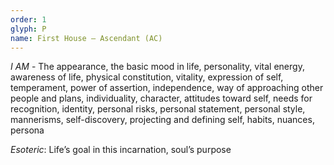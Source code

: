```yaml
---
order: 1
glyph: P
name: First House – Ascendant (AC)
---
```


_I AM_ - The appearance, the basic mood in life, personality, vital energy, awareness of life, physical constitution, 
vitality, expression of self, temperament, power of assertion, independence, way of approaching other people and 
plans, individuality, character, attitudes toward self, needs for recognition, identity, personal risks, personal 
statement, personal style, mannerisms, self-discovery, projecting and defining self, habits, nuances, persona

_Esoteric_: Life’s goal in this incarnation, soul’s purpose